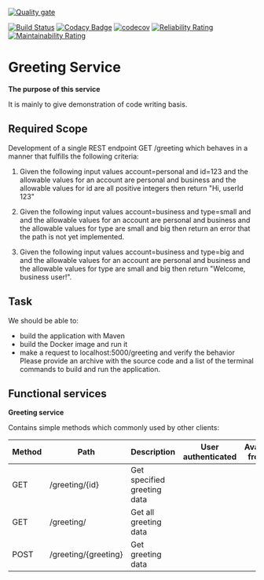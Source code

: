 [![Quality gate](https://sonarcloud.io/api/project_badges/quality_gate?project=BassamAZ_greeting-service)](https://sonarcloud.io/dashboard?id=BassamAZ_greeting-service)

[![Build Status](https://travis-ci.org/BassamAZ/greeting-service.svg?branch=master)](https://travis-ci.org/BassamAZ/greeting-service) [![Codacy Badge](https://api.codacy.com/project/badge/Grade/d0883dda239d48e5bc7cf2fcde876b8d)](https://app.codacy.com/manual/BassamAZ/greeting-service?utm_source=github.com&utm_medium=referral&utm_content=BassamAZ/greeting-service&utm_campaign=Badge_Grade_Dashboard) [![codecov](https://codecov.io/gh/BassamAZ/greeting-service/branch/master/graph/badge.svg)](https://codecov.io/gh/BassamAZ/greeting-service) [![Reliability Rating](https://sonarcloud.io/api/project_badges/measure?project=BassamAZ_greeting-service&metric=reliability_rating)](https://sonarcloud.io/dashboard?id=BassamAZ_greeting-service) [![Maintainability Rating](https://sonarcloud.io/api/project_badges/measure?project=BassamAZ_greeting-service&metric=sqale_rating)](https://sonarcloud.io/dashboard?id=BassamAZ_greeting-service)


# **Greeting Service**

**The purpose of this service**


It is mainly to give demonstration of code writing basis.

## **Required Scope**

Development of a single REST endpoint GET /greeting which behaves in a manner that fulfills the following criteria:

1. Given the following input values account=personal and id=123 
and the allowable values for an account are personal and business
and the allowable values for id are all positive integers
then return "Hi, userId 123"

2. Given the following input values account=business and type=small and 
and the allowable values for an account are personal and business
and the allowable values for type are small and big
then return an error that the path is not yet implemented.

3. Given the following input values account=business and type=big and 
and the allowable values for an account are personal and business
and the allowable values for type are small and big
then return "Welcome, business user!".

## **Task**

We should be able to:
- build the application with Maven
- build the Docker image and run it
- make a request to localhost:5000/greeting and verify the behavior
Please provide an archive with the source code and a list of the terminal commands to build and run the application.

## **Functional services**

**Greeting service**

Contains simple methods which commonly used by other clients:

| Method | Path                | Description                  | User authenticated | Available from UI |
|--------|---------------------|------------------------------|--------------------|-------------------|
| GET    | /greeting/{id}      | Get specified greeting data   |                    |                   |
| GET    | /greeting/          | Get all greeting data        |                    |                   |
| POST   | /greeting/{greeting}| Get greeting data |                    |                   |

